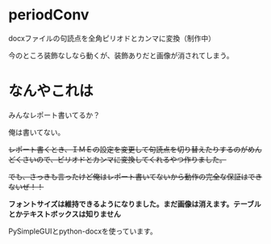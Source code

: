 # periodConv

docxファイルの句読点を全角ピリオドとカンマに変換（制作中）

今のところ装飾なしなら動くが、装飾ありだと画像が消されてしまう。

# なんやこれは

みんなレポート書いてるか？

俺は書いてない。

~~レポート書くとき、ＩＭＥの設定を変更して句読点を切り替えたりするのがめんどくさいので、ピリオドとカンマに変換してくれるやつ作りました。~~

~~でも、さっきも言ったけど俺はレポート書いてないから動作の完全な保証はできないぜ！！~~

**フォントサイズは維持できるようになりました。まだ画像は消えます。テーブルとかテキストボックスは知りません**

PySimpleGUIとpython-docxを使っています。
